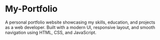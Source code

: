 # My-Portfolio
A personal portfolio website showcasing my skills, education, and projects as a web developer.                         Built with a modern UI, responsive layout, and smooth navigation using HTML, CSS, and                         JavaScript.
